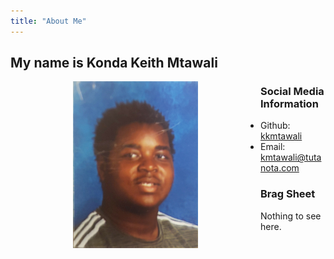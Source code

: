 ```yaml
---
title: "About Me"
---
```


## My name is Konda Keith Mtawali

<img src="1653907174361-0b19683a-8c6f-4661-96f3-15906832de70_.jpg" width="200" align="left" hspace="100" />

### Social Media Information

- Github: [kkmtawali](https://github.com/kkmtawali/)
- Email: <kmtawali@tutanota.com>

### Brag Sheet

Nothing to see here.
